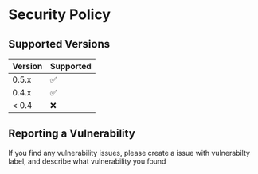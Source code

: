 # Security Policy

## Supported Versions

| Version | Supported          |
| ------- | ------------------ |
| 0.5.x   | :white_check_mark: |
| 0.4.x   | :white_check_mark: |
| < 0.4   | :x:                |

## Reporting a Vulnerability

If you find any vulnerability issues, please create a issue with vulnerabilty label, and describe what vulnerability you found
